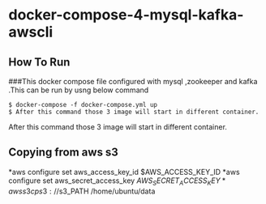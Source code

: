# docker-compose-4-mysql-kafka-awscli
## How To Run
###This docker compose file configured with mysql ,zookeeper and kafka .This can be run by usng below command
```
$ docker-compose -f docker-compose.yml up
$ After this command those 3 image will start in different container.
```
After this command those 3 image will start in different container.
## Copying  from aws s3
*aws configure set aws_access_key_id $AWS_ACCESS_KEY_ID
*aws configure set aws_secret_access_key $AWS_SECRET_ACCESS_KEY 
*aws s3 cp s3://$s3_PATH /home/ubuntu/data
